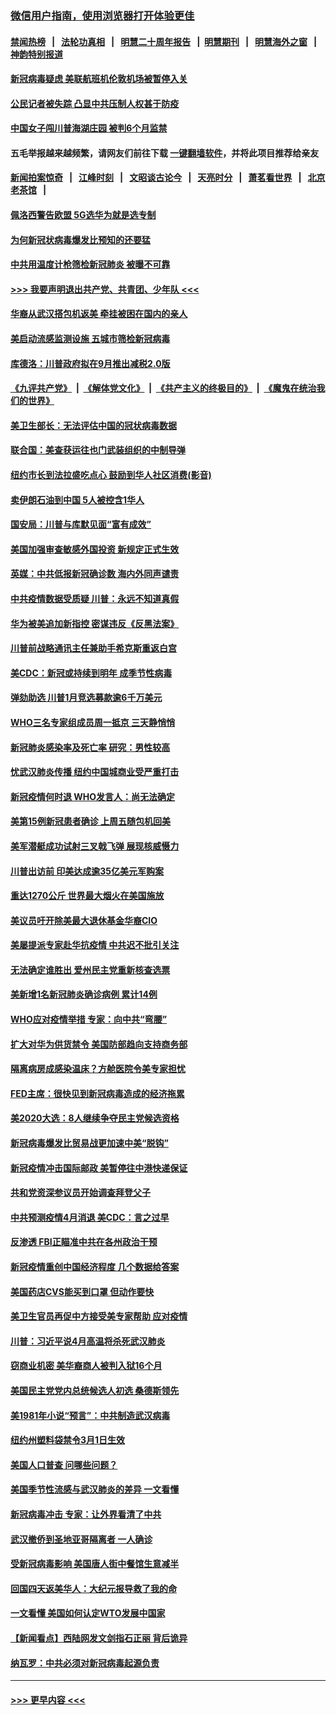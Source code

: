 ### [微信用户指南，使用浏览器打开体验更佳](https://github.com/gfw-breaker/banned-news1/blob/master/indexes/wechat-guide.md?t=0)
#### [禁闻热榜](热点新闻.md?t=0)  &nbsp;&nbsp;|&nbsp;&nbsp; [法轮功真相](https://github.com/gfw-breaker/truth/blob/master/README.md?t=0) &nbsp;&nbsp;|&nbsp;&nbsp; [明慧二十周年报告](https://github.com/gfw-breaker/mh-reports/blob/master/README.md?t=0) &nbsp;&nbsp;|&nbsp;&nbsp;[明慧期刊](https://github.com/gfw-breaker/mh-qikan) &nbsp;&nbsp;|&nbsp;&nbsp; [明慧海外之窗](https://github.com/gfw-breaker/mh-news/blob/master/README.md?t=0) &nbsp;&nbsp;|&nbsp;&nbsp; [神韵特别报道](https://github.com/gfw-breaker/mh-news/blob/master/shenyun.md?t=0)
#### [新冠病毒疑虑 美联航班机伦敦机场被暂停入关](../pages/nsc412/n11870015.md?t=02150944) 
#### [公民记者被失踪 凸显中共压制人权甚于防疫](../pages/nsc412/n11870042.md?t=02150944) 
#### [中国女子闯川普海湖庄园 被判6个月监禁](../pages/nsc412/n11869919.md?t=02150944) 
#### 五毛举报越来越频繁，请网友们前往下载 [一键翻墙软件](https://github.com/gfw-breaker/ssr-accounts)，并将此项目推荐给亲友
#### [新闻拍案惊奇](https://github.com/gfw-breaker/banned-news1/blob/master/pages/link4.md) &nbsp;&nbsp;|&nbsp;&nbsp; [江峰时刻](https://github.com/gfw-breaker/banned-news1/blob/master/pages/link4.md) &nbsp;&nbsp;|&nbsp;&nbsp; [文昭谈古论今](https://github.com/gfw-breaker/banned-news1/blob/master/pages/link4.md) &nbsp;&nbsp;|&nbsp;&nbsp; [天亮时分](https://github.com/gfw-breaker/banned-news1/blob/master/pages/link4.md) &nbsp;&nbsp;|&nbsp;&nbsp; [萧茗看世界](https://github.com/gfw-breaker/banned-news1/blob/master/pages/link4.md) &nbsp;&nbsp;|&nbsp;&nbsp; [北京老茶馆](https://github.com/gfw-breaker/banned-news1/blob/master/pages/link4.md) &nbsp;&nbsp;|&nbsp;&nbsp; 
#### [佩洛西警告欧盟 5G选华为就是选专制](../pages/nsc412/n11869898.md?t=02150944) 
#### [为何新冠状病毒爆发比预知的还要猛](../pages/nsc412/n11869828.md?t=02150944) 
#### [中共用温度计枪筛检新冠肺炎 被曝不可靠](../pages/nsc412/n11869707.md?t=02150944) 
#### [>>> 我要声明退出共产党、共青团、少年队 <<<](https://github.com/begood0513/goodnews/blob/master/quit/letter.md) 
#### [华裔从武汉搭包机返美 牵挂被困在国内的亲人](../pages/nsc412/n11869711.md?t=02150944) 
#### [美启动流感监测设施 五城市筛检新冠病毒](../pages/nsc412/n11869689.md?t=02150944) 
#### [库德洛：川普政府拟在9月推出减税2.0版](../pages/nsc412/n11869627.md?t=02150944) 
#### [《九评共产党》](https://github.com/begood0513/9ping.md/blob/master/README.md) &nbsp;|&nbsp; [《解体党文化》](../../../../jtdwh.md/blob/master/README.md)  &nbsp;|&nbsp; [《共产主义的终极目的》](../../../../gczydzjmd.md/blob/master/README.md) &nbsp;|&nbsp; [《魔鬼在统治我们的世界》](../../../../mgztzwmdsj.md/blob/master/README.md) 
#### [美卫生部长：无法评估中国的冠状病毒数据](../pages/nsc412/n11869301.md?t=02150944) 
#### [联合国：美查获运往也门武装组织的中制导弹](../pages/nsc412/n11868677.md?t=02150944) 
#### [纽约市长到法拉盛吃点心  鼓励到华人社区消费(影音)](../pages/nsc412/n11868197.md?t=02150944) 
#### [卖伊朗石油到中国  5人被控含1华人](../pages/nsc412/n11867988.md?t=02150944) 
#### [国安局：川普与库默见面“富有成效”](../pages/nsc412/n11867976.md?t=02150944) 
#### [美国加强审查敏感外国投资 新规定正式生效](../pages/nsc412/n11868041.md?t=02150944) 
#### [英媒：中共低报新冠确诊数 海内外同声谴责](../pages/nsc412/n11867421.md?t=02150944) 
#### [中共疫情数据受质疑 川普：永远不知道真假](../pages/nsc412/n11867195.md?t=02150944) 
#### [华为被美追加新指控 密谋违反《反黑法案》](../pages/nsc412/n11867191.md?t=02150944) 
#### [川普前战略通讯主任兼助手希克斯重返白宫](../pages/nsc412/n11867104.md?t=02150944) 
#### [美CDC：新冠或持续到明年 成季节性病毒](../pages/nsc412/n11867279.md?t=02150944) 
#### [弹劾助选 川普1月竞选募款逾6千万美元](../pages/nsc412/n11866950.md?t=02150944) 
#### [WHO三名专家组成员周一抵京 三天静悄悄](../pages/nsc412/n11866947.md?t=02150944) 
#### [新冠肺炎感染率及死亡率 研究：男性较高](../pages/nsc412/n11866956.md?t=02150944) 
#### [忧武汉肺炎传播 纽约中国城商业受严重打击](../pages/nsc412/n11866902.md?t=02150944) 
#### [新冠疫情何时退 WHO发言人：尚无法确定](../pages/nsc412/n11866864.md?t=02150944) 
#### [美第15例新冠患者确诊 上周五随包机回美](../pages/nsc412/n11866852.md?t=02150944) 
#### [美军潜艇成功试射三叉戟飞弹 展现核威慑力](../pages/nsc412/n11866046.md?t=02150944) 
#### [川普出访前 印美达成逾35亿美元军购案](../pages/nsc412/n11865444.md?t=02150944) 
#### [重达1270公斤 世界最大烟火在美国施放](../pages/nsc412/n11865198.md?t=02150944) 
#### [美议员吁开除美最大退休基金华裔CIO](../pages/nsc412/n11865230.md?t=02150944) 
#### [美屡提派专家赴华抗疫情 中共迟不批引关注](../pages/nsc412/n11864719.md?t=02150944) 
#### [无法确定谁胜出 爱州民主党重新核查选票](../pages/nsc412/n11864830.md?t=02150944) 
#### [美新增1名新冠肺炎确诊病例 累计14例](../pages/nsc412/n11864893.md?t=02150944) 
#### [WHO应对疫情举措 专家：向中共“弯腰”](../pages/nsc412/n11864727.md?t=02150944) 
#### [扩大对华为供货禁令 美国防部趋向支持商务部](../pages/nsc412/n11864773.md?t=02150944) 
#### [隔离病房成感染温床？方舱医院令美专家担忧](../pages/nsc412/n11864575.md?t=02150944) 
#### [FED主席：很快见到新冠病毒造成的经济拖累](../pages/nsc412/n11864507.md?t=02150944) 
#### [美2020大选：8人继续争夺民主党候选资格](../pages/nsc412/n11864327.md?t=02150944) 
#### [新冠病毒爆发比贸易战更加速中美“脱钩”](../pages/nsc412/n11864470.md?t=02150944) 
#### [新冠疫情冲击国际邮政 美暂停往中港快递保证](../pages/nsc412/n11864207.md?t=02150944) 
#### [共和党资深参议员开始调查拜登父子](../pages/nsc412/n11863984.md?t=02150944) 
#### [中共预测疫情4月消退 美CDC：言之过早](../pages/nsc412/n11864310.md?t=02150944) 
#### [反渗透 FBI正瞄准中共在各州政治干预](../pages/nsc412/n11864300.md?t=02150944) 
#### [新冠疫情重创中国经济程度 几个数据给答案](../pages/nsc412/n11864203.md?t=02150944) 
#### [美国药店CVS能买到口罩 但动作要快](../pages/nsc412/n11862438.md?t=02150944) 
#### [美卫生官员再促中方接受美专家帮助 应对疫情](../pages/nsc412/n11864043.md?t=02150944) 
#### [川普：习近平说4月高温将杀死武汉肺炎](../pages/nsc412/n11860814.md?t=02150944) 
#### [窃商业机密 美华裔商人被判入狱16个月](../pages/nsc412/n11863911.md?t=02150944) 
#### [美国民主党党内总统候选人初选 桑德斯领先](../pages/nsc412/n11863475.md?t=02150944) 
#### [美1981年小说“预言”：中共制造武汉病毒](../pages/nsc412/n11863306.md?t=02150944) 
#### [纽约州塑料袋禁令3月1日生效](../pages/nsc412/n11862832.md?t=02150944) 
#### [美国人口普查  问哪些问题？](../pages/nsc412/n11862808.md?t=02150944) 
#### [美国季节性流感与武汉肺炎的差异 一文看懂](../pages/nsc412/n11862428.md?t=02150944) 
#### [新冠病毒冲击 专家：让外界看清了中共](../pages/nsc412/n11862280.md?t=02150944) 
#### [武汉撤侨到圣地亚哥隔离者 一人确诊](../pages/nsc412/n11862460.md?t=02150944) 
#### [受新冠病毒影响 美国唐人街中餐馆生意减半](../pages/nsc412/n11861940.md?t=02150944) 
#### [回国四天返美华人：大纪元报导救了我的命](../pages/nsc412/n11862181.md?t=02150944) 
#### [一文看懂 美国如何认定WTO发展中国家](../pages/nsc412/n11862051.md?t=02150944) 
#### [【新闻看点】西陆网发文剑指石正丽 背后诡异](../pages/nsc412/n11861792.md?t=02150944) 
#### [纳瓦罗：中共必须对新冠病毒起源负责](../pages/nsc412/n11861810.md?t=02150944) 

----
#### [ >>> 更早内容 <<< ](../indexes/nsc412-earlier.md)
